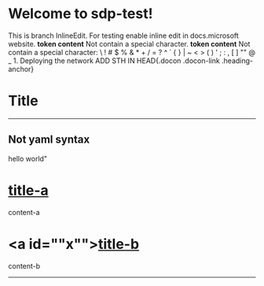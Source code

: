 # Welcome to sdp-test!
This is branch InlineEdit. For testing enable inline edit in docs.microsoft website. **token content** Not contain a special character. 
**token content**
Not contain a special character: &#92; ! # $ % & * + / = ? ^ &#96; { } | ~ < > ( ) ' ; : , [ ] "" @ _
1\. Deploying the network ADD STH IN HEAD[](#1-deploying-the-network){.docon .docon-link .heading-anchor} 
# Title
---
Not yaml syntax
---
hello world"
# [title-a](#tab/a)
content-a
# <a id=""x""></a>[title-b](#tab/b/c)
content-b
- - -
